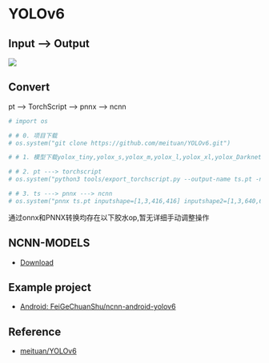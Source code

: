# YOLOv6

## Input --> Output

![](https://github.com/meituan/YOLOv6/raw/main/assets/picture.png)

## Convert 

pt --> TorchScript --> pnnx  --> ncnn

```python
# import os

# # 0. 项目下载
# os.system("git clone https://github.com/meituan/YOLOv6.git")

# # 1. 模型下载yolox_tiny,yolox_s,yolox_m,yolox_l,yolox_xl,yolox_Darknet53

# # 2. pt ---> torchscript
# os.system("python3 tools/export_torchscript.py --output-name ts.pt -n yolox-nano -c yolox_nano.pth")

# # 3. ts ---> pnnx ---> ncnn
# os.system("pnnx ts.pt inputshape=[1,3,416,416] inputshape2=[1,3,640,640]")  # nano 和tiny输入尺寸为416*416.其余为640*640.
```
通过onnx和PNNX转换均存在以下胶水op,暂无详细手动调整操作

## NCNN-MODELS

- [Download](https://github.com/Baiyuetribe/ncnn-models/releases/tag/models)

## Example project

- [Android: FeiGeChuanShu/ncnn-android-yolov6](https://github.com/FeiGeChuanShu/ncnn-android-yolov6)
  
## Reference

- [meituan/YOLOv6](https://github.com/meituan/YOLOv6)


